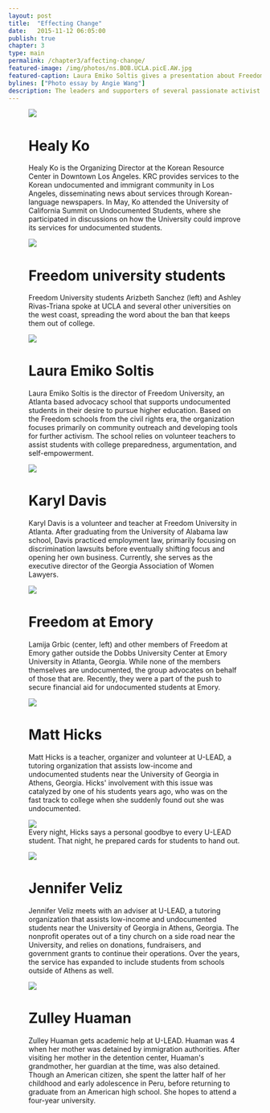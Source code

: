 ```yaml
---
layout: post
title:  "Effecting Change"
date:   2015-11-12 06:05:00
publish: true
chapter: 3
type: main
permalink: /chapter3/affecting-change/
featured-image: /img/photos/ns.BOB.UCLA.picE.AW.jpg
featured-caption: Laura Emiko Soltis gives a presentation about Freedom University at the Charles E Young Research Library in October.  Freedom University, an undocumented student advocacy school in Atlanta, visited UCLA to discuss their efforts and the future of the undocumented student movement in the country.
bylines: ["Photo essay by Angie Wang"]
description: The leaders and supporters of several passionate activist organizations have every reason to dedicate themselves to the cause, and shared some of them with us. 
---
```


<figure class="wide">
  <img src="/img/photos/ns.BOB.KRC.picA.AW.jpg" />
  <h1>Healy Ko</h1>
  <figcaption>Healy Ko is the Organizing Director at the Korean Resource Center in Downtown Los Angeles. KRC provides services to the Korean undocumented and immigrant community in Los Angeles, disseminating news about services through Korean-language newspapers. In May, Ko attended the University of California Summit on Undocumented Students, where she participated in discussions on how the University could improve its services for undocumented students.</figcaption>
</figure>

<figure class="wide">
  <img src="/img/photos/ns.BOB.UCLA.picA.AW.jpg" />
  <h1>Freedom university students</h1>
  <figcaption>Freedom University students Arizbeth Sanchez (left) and Ashley Rivas-Triana spoke at UCLA and several other universities on the west coast, spreading the word about the ban that keeps them out of college.</figcaption>
</figure>

<figure class="wide">
  <img src="/img/photos/ns.BOB.Emiko.picB.AW.jpg" />
  <h1>Laura Emiko Soltis</h1>
  <figcaption>Laura Emiko Soltis is the director of Freedom University, an Atlanta based advocacy school that supports undocumented students in their desire to pursue higher education. Based on the Freedom schools from the civil rights era, the organization focuses primarily on community outreach and developing tools for further activism. The school relies on volunteer teachers to assist students with college preparedness, argumentation, and self-empowerment.</figcaption>
</figure>

<figure class="wide">
  <img src="/img/photos/ns.BOB.Karyl.picA.AW.jpg" />
  <h1>Karyl Davis</h1>
  <figcaption>Karyl Davis is a volunteer and teacher at Freedom University in Atlanta. After graduating from the University of Alabama law school, Davis practiced employment law, primarily focusing on discrimination lawsuits before eventually shifting focus and opening her own business. Currently, she serves as the executive director of the Georgia Association of Women Lawyers.</figcaption>
</figure>

<figure class="wide">
  <img src="/img/photos/ns.BOB.Emory.picA.AW.jpg" />
  <h1>Freedom at Emory</h1>
  <figcaption>Lamija Grbic (center, left) and other members of Freedom at Emory gather outside the Dobbs University Center at Emory University in Atlanta, Georgia. While none of the members themselves are undocumented, the group advocates on behalf of those that are. Recently, they were a part of the push to secure financial aid for undocumented students at Emory.</figcaption>
</figure>

<figure class="wide">
  <img src="/img/photos/ns.BOB.ULEAD.picA.AW.jpg" />
  <h1>Matt Hicks</h1>
  <figcaption>Matt Hicks is a teacher, organizer and volunteer at U-LEAD, a tutoring organization that assists low-income and undocumented students near the  University of Georgia in Athens, Georgia. Hicks' involvement with this issue was catalyzed by one of his students years ago, who was on the fast track to college when she suddenly found out she was undocumented.</figcaption>
</figure>

<figure class="wide">
  <img src="/img/photos/ns.BOB.ULEAD.picB.AW.jpg" />
  <figcaption>Every night, Hicks says a personal goodbye to every U-LEAD student. That night, he prepared cards for students to hand out.</figcaption>
</figure>

<figure class="wide">
  <img src="/img/photos/ns.BOB.Jennifer.picB.AW.jpg" />
  <h1>Jennifer Veliz</h1>
  <figcaption>Jennifer Veliz meets with an adviser at U-LEAD, a tutoring organization that assists low-income and undocumented students near the  University of Georgia in Athens, Georgia.  The nonprofit operates out of a tiny church on a side road near the University, and relies on donations, fundraisers, and government grants to continue their operations.  Over the years, the service has expanded to include students from schools outside of Athens as well.</figcaption>
</figure>

<figure class="wide">
  <img src="/img/photos/ns.BOB.Zulley.picB.AW.jpg" />
  <h1>Zulley Huaman</h1>
  <figcaption>Zulley Huaman gets academic help at U-LEAD. Huaman was 4 when her mother was detained by immigration authorities. After visiting her mother in the detention center, Huaman's grandmother, her guardian at the time, was also detained. Though an American citizen, she spent the latter half of her childhood and early adolescence in Peru, before returning to graduate from an American high school. She hopes to attend a four-year university.</figcaption>
</figure>
